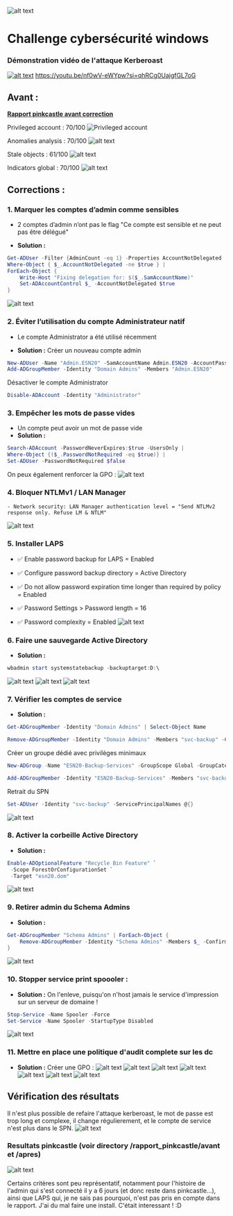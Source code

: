 ![alt text](image-64.png)
# Challenge cybersécurité windows

### Démonstration vidéo de l'attaque Kerberoast
[![alt text](minia_video.png)](https://youtu.be/nf0wV-eWYpw)
https://youtu.be/nf0wV-eWYpw?si=qhRCg0UajgfGL7oG
## Avant :

**[Rapport pinkcastle avant correction](rapport_pinkcastle/Apres/ad_hc_esn20.dom.html)**  

Privileged account : 70/100
![Privileged account](image-39.png)

Anomalies analysis :  70/100
![alt text](image-40.png)

Stale objects : 61/100
![alt text](image-41.png)

Indicators global : 70/100
![alt text](image-42.png)


## Corrections :

### 1. Marquer les comptes d’admin comme sensibles
- 2 comptes d’admin n’ont pas le flag "Ce compte est sensible et ne peut pas être délégué"

- **Solution :**
```powershell
Get-ADUser -Filter {AdminCount -eq 1} -Properties AccountNotDelegated | 
Where-Object { $_.AccountNotDelegated -ne $true } |
ForEach-Object {
    Write-Host "Fixing delegation for: $($_.SamAccountName)"
    Set-ADAccountControl $_ -AccountNotDelegated $true
}
```

![alt text](image-43.png)

### 2. Éviter l’utilisation du compte Administrateur natif
-  Le compte Administrator a été utilisé récemment

- **Solution :**
Créer un nouveau compte admin
```powershell
New-ADUser -Name "Admin.ESN20" -SamAccountName Admin.ESN20 -AccountPassword (Read-Host -AsSecureString "Password") -Enabled $true
Add-ADGroupMember -Identity "Domain Admins" -Members "Admin.ESN20"
```
Désactiver le compte Administrator
```powershell
Disable-ADAccount -Identity "Administrator"
```

### 3. Empêcher les mots de passe vides
- Un compte peut avoir un mot de passe vide
- **Solution :**
```powershell
Search-ADAccount -PasswordNeverExpires:$true -UsersOnly | 
Where-Object {($_.PasswordNotRequired -eq $true)} | 
Set-ADUser -PasswordNotRequired $false
```
On peux également renforcer la GPO :
![alt text](image-44.png)


### 4. Bloquer NTLMv1 / LAN Manager
    - Network security: LAN Manager authentication level = "Send NTLMv2 response only. Refuse LM & NTLM" 
 ![alt text](image-45.png)

### 5. Installer LAPS
- ✅ Enable password backup for LAPS = Enabled

- ✅ Configure password backup directory = Active Directory

- ✅ Do not allow password expiration time longer than required by policy = Enabled

- ✅ Password Settings > Password length = 16

- ✅ Password complexity = Enabled
![alt text](image-46.png)

### 6. Faire une sauvegarde Active Directory
- **Solution :**
```powershell
wbadmin start systemstatebackup -backuptarget:D:\
```
![alt text](image-47.png)
![alt text](image-48.png)
![alt text](image-49.png)

### 7. Vérifier les comptes de service
- **Solution :**
```powershell
Get-ADGroupMember -Identity "Domain Admins" | Select-Object Name

Remove-ADGroupMember -Identity "Domain Admins" -Members "svc-backup" -Confirm:$false
```
Créer un groupe dédié avec privilèges minimaux
```powershell	
New-ADGroup -Name "ESN20-Backup-Services" -GroupScope Global -GroupCategory Security

Add-ADGroupMember -Identity "ESN20-Backup-Services" -Members "svc-backup"
```
Retrait du SPN
```powershell
Set-ADUser -Identity "svc-backup" -ServicePrincipalNames @{}
```
![alt text](image-50.png)


### 8. Activer la corbeille Active Directory
- **Solution :**
```powershell
Enable-ADOptionalFeature "Recycle Bin Feature" `
 -Scope ForestOrConfigurationSet `
 -Target "esn20.dom"
```
![alt text](image-51.png)


### 9. Retirer admin du Schema Admins
- **Solution :**
```powershell
Get-ADGroupMember "Schema Admins" | ForEach-Object {
    Remove-ADGroupMember -Identity "Schema Admins" -Members $_ -Confirm:$false
}
```
![alt text](image-52.png)

### 10. Stopper service print spoooler :
- **Solution :** On l'enleve, puisqu'on n'host jamais le service d'impression sur un serveur de domaine !
```powershell
Stop-Service -Name Spooler -Force
Set-Service -Name Spooler -StartupType Disabled
```
![alt text](image-53.png)

### 11. Mettre en place une politique d'audit complete sur les dc
- **Solution :** Créer une GPO :
![alt text](image-54.png)
![alt text](image-55.png)
![alt text](image-56.png)
![alt text](image-57.png)
![alt text](image-58.png)
![alt text](image-59.png)
![alt text](image-60.png)


## Vérification des résultats
Il n'est plus possible de refaire l'attaque kerberoast, le mot de passe est trop long et complexe, il change régulierement, et le compte de service n'est plus dans le SPN.
![alt text](image-61.png)

### Resultats pinkcastle (voir directory /rapport_pinkcastle/avant et /apres)
![alt text](image-62.png)

Certains critères sont peu représentatif, notamment pour l'histoire de l'admin qui s'est connecté il y a 6 jours (et donc reste dans pinkcastle...), ainsi que LAPS qui, je ne sais pas pourquoi, n'est pas pris en compte dans le rapport. J'ai du mal faire une install.  C'était interessant ! :D